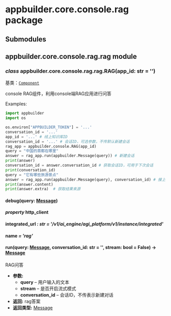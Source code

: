 # appbuilder.core.console.rag package

## Submodules

## appbuilder.core.console.rag.rag module

### *class* appbuilder.core.console.rag.rag.RAG(app_id: str = '')

基类：[`Component`](appbuilder.core.md#appbuilder.core.component.Component)

console RAG组件，利用console端RAG应用进行问答

Examples:

```python
import appbuilder
import os

os.environ["APPBUILDER_TOKEN"] = '...'
conversation_id = '...'
app_id = '...' # 线上知识库ID
conversation_id = '...' # 会话ID，可选参数，不传默认新建会话
rag_app = appbuilder.console.RAG(app_id)
query = "中国的首都在哪里"
answer = rag_app.run(appbuilder.Message(query)) # 新建会话
print(answer)
conversation_id = answer.conversation_id # 获取会话ID，可用于下次会话
print(conversation_id)
query = "它有哪些旅游景点"
answer = rag_app.run(appbuilder.Message(query), conversation_id) # 接上次会话
print(answer.content)
print(answer.extra)  # 获取结果来源
```

#### debug(query: [Message](appbuilder.core.md#appbuilder.core.message.Message))

#### *property* http_client

#### integrated_url *: str* *= '/v1/ai_engine/agi_platform/v1/instance/integrated'*

#### name *= 'rag'*

#### run(query: [Message](appbuilder.core.md#appbuilder.core.message.Message), conversation_id: str = '', stream: bool = False) → [Message](appbuilder.core.md#appbuilder.core.message.Message)

RAG问答

* **参数:**
  * **query** – 用户输入的文本
  * **stream** – 是否开启流式模式
  * **conversation_id** – 会话ID，不传表示新建对话
* **返回:**
  rag答案
* **返回类型:**
  [Message](appbuilder.core.md#appbuilder.core.message.Message)
